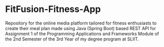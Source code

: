 # FitFusion-Fitness-App
Repository for the online media platform tailored for fitness enthusiasts to create their meal plan made using Java (Spring Boot) based REST API for Assignment 1 of the Programming Applications and Frameworks Module of the 2nd Semester of the 3rd Year of my degree program at SLIIT.
